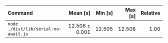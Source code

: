 | Command | Mean [s] | Min [s] | Max [s] | Relative |
|:---|---:|---:|---:|---:|
| `node ./dist/lib/serial-no-await.js` | 12.506 ± 0.001 | 12.505 | 12.506 | 1.00 |

